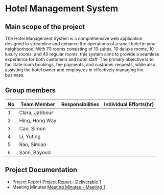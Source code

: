 # Hotel Management System

## Main scope of the project
The Hotel Management System is a comprehensive web application designed to streamline and enhance the operations of a small hotel in your neighborhood. With 70 rooms consisting of 10 suites, 10 deluxe rooms, 10 luxury rooms, and 40 regular rooms, this system aims to provide a seamless experience for both customers and hotel staff. The primary objective is to facilitate room bookings, fee payments, and customer requests, while also assisting the hotel owner and employees in effectively managing the business.

## Group members

| No |   Team Member  | Responsibilities | Individual Efforts(hr) |
|----|----------------|------------------|------------------------|
| 1  | Clara, Jabbour |                  |                        |
| 2  | Hing, Hong Way |                  |                        |
| 3  | Cao, Simon     |                  |                        |
| 4  | Li, Yuting     |                  |                        |
| 5  | Rao, Simiao    |                  |                        |
| 6  | Sami, Bayoud   |                  |                        |




## Project Documentation
- Project Report [Project Report ‐ Deliverable 1](https://github.com/McGill-ECSE321-Fall2023/project-group-06/wiki/Project-Report#project-report--deliverable-1)
- Meeting Minutes [Meeting Minutes - Meeting 1](https://github.com/McGill-ECSE321-Fall2023/project-group-06/wiki/Meeting-minutes#meeting-minutes---meeting-1)
